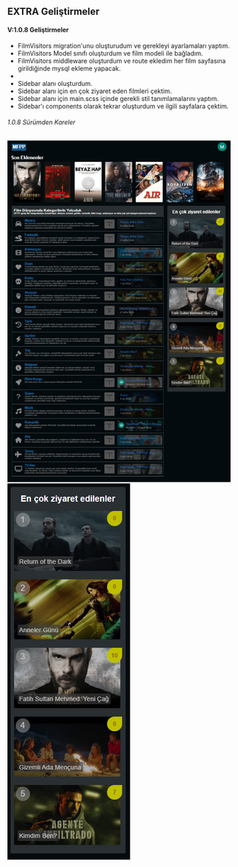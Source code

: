 ## EXTRA Geliştirmeler

#### V:1.0.8 Geliştirmeler
- FilmVisitors migration'unu oluşturudum ve gerekleyi ayarlamaları yaptım.
- FilmVisitors Model sınıfı oluşturdum ve film modeli ile bağladım.
- FilmVisitors middleware oluşturdum ve route ekledim her film sayfasına girildiğinde mysql ekleme yapacak.
- 
- Sidebar alanı oluşturdum.
- Sidebar alanı için en çok ziyaret eden filmleri çektim.
- Sidebar alanı için main.scss içinde gerekli stil tanımlamalarını yaptım.
- Sidebar'ı components olarak tekrar oluşturdum ve ilgili sayfalara çektim.


###### 1.0.8 Sürümden Kareler

![Anasyfa](./images/1.0.8/anasyafa.PNG)
![Sidebar](./images/1.0.8/sidebar.PNG)

